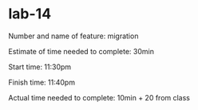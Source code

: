 # lab-14
Number and name of feature: migration

Estimate of time needed to complete: 30min

Start time: 11:30pm

Finish time: 11:40pm

Actual time needed to complete: 10min + 20 from class